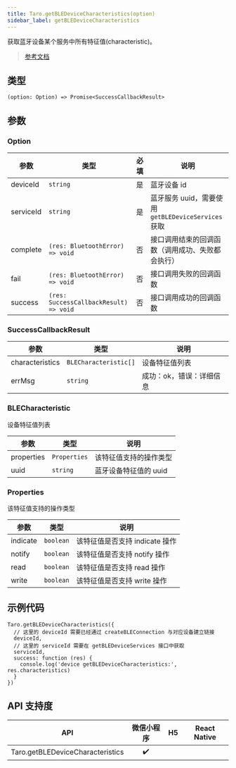 ```yaml
---
title: Taro.getBLEDeviceCharacteristics(option)
sidebar_label: getBLEDeviceCharacteristics
---
```


获取蓝牙设备某个服务中所有特征值(characteristic)。

> [参考文档](https://developers.weixin.qq.com/miniprogram/dev/api/device/bluetooth-ble/wx.getBLEDeviceCharacteristics.html)

## 类型

```tsx
(option: Option) => Promise<SuccessCallbackResult>
```

## 参数

### Option

<table>
  <thead>
    <tr>
      <th>参数</th>
      <th>类型</th>
      <th style={{ textAlign: "center"}}>必填</th>
      <th>说明</th>
    </tr>
  </thead>
  <tbody>
    <tr>
      <td>deviceId</td>
      <td><code>string</code></td>
      <td style={{ textAlign: "center"}}>是</td>
      <td>蓝牙设备 id</td>
    </tr>
    <tr>
      <td>serviceId</td>
      <td><code>string</code></td>
      <td style={{ textAlign: "center"}}>是</td>
      <td>蓝牙服务 uuid，需要使用 <code>getBLEDeviceServices</code> 获取</td>
    </tr>
    <tr>
      <td>complete</td>
      <td><code>(res: BluetoothError) =&gt; void</code></td>
      <td style={{ textAlign: "center"}}>否</td>
      <td>接口调用结束的回调函数（调用成功、失败都会执行）</td>
    </tr>
    <tr>
      <td>fail</td>
      <td><code>(res: BluetoothError) =&gt; void</code></td>
      <td style={{ textAlign: "center"}}>否</td>
      <td>接口调用失败的回调函数</td>
    </tr>
    <tr>
      <td>success</td>
      <td><code>(res: SuccessCallbackResult) =&gt; void</code></td>
      <td style={{ textAlign: "center"}}>否</td>
      <td>接口调用成功的回调函数</td>
    </tr>
  </tbody>
</table>

### SuccessCallbackResult

<table>
  <thead>
    <tr>
      <th>参数</th>
      <th>类型</th>
      <th>说明</th>
    </tr>
  </thead>
  <tbody>
    <tr>
      <td>characteristics</td>
      <td><code>BLECharacteristic[]</code></td>
      <td>设备特征值列表</td>
    </tr>
    <tr>
      <td>errMsg</td>
      <td><code>string</code></td>
      <td>成功：ok，错误：详细信息</td>
    </tr>
  </tbody>
</table>

### BLECharacteristic

设备特征值列表

<table>
  <thead>
    <tr>
      <th>参数</th>
      <th>类型</th>
      <th>说明</th>
    </tr>
  </thead>
  <tbody>
    <tr>
      <td>properties</td>
      <td><code>Properties</code></td>
      <td>该特征值支持的操作类型</td>
    </tr>
    <tr>
      <td>uuid</td>
      <td><code>string</code></td>
      <td>蓝牙设备特征值的 uuid</td>
    </tr>
  </tbody>
</table>

### Properties

该特征值支持的操作类型

<table>
  <thead>
    <tr>
      <th>参数</th>
      <th>类型</th>
      <th>说明</th>
    </tr>
  </thead>
  <tbody>
    <tr>
      <td>indicate</td>
      <td><code>boolean</code></td>
      <td>该特征值是否支持 indicate 操作</td>
    </tr>
    <tr>
      <td>notify</td>
      <td><code>boolean</code></td>
      <td>该特征值是否支持 notify 操作</td>
    </tr>
    <tr>
      <td>read</td>
      <td><code>boolean</code></td>
      <td>该特征值是否支持 read 操作</td>
    </tr>
    <tr>
      <td>write</td>
      <td><code>boolean</code></td>
      <td>该特征值是否支持 write 操作</td>
    </tr>
  </tbody>
</table>

## 示例代码

```tsx
Taro.getBLEDeviceCharacteristics({
  // 这里的 deviceId 需要已经通过 createBLEConnection 与对应设备建立链接
  deviceId,
  // 这里的 serviceId 需要在 getBLEDeviceServices 接口中获取
  serviceId,
  success: function (res) {
    console.log('device getBLEDeviceCharacteristics:', res.characteristics)
  }
})
```

## API 支持度

| API | 微信小程序 | H5 | React Native |
| :---: | :---: | :---: | :---: |
| Taro.getBLEDeviceCharacteristics | ✔️ |  |  |
